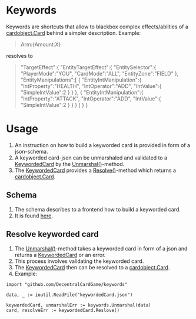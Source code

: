 # Keywords
Keywords are shortcuts that allow to blackbox complex effects/ablities of a [cardobject.Card](https://github.com/DecentralCardGame/cardobject/tree/master/cardobject) behind a simpler description.
Example:
> Arm:{Amount:X}

resolves to

>  "TargetEffect":{
      "EntityTargetEffect":{
         "EntitySelector":{
            "PlayerMode":"YOU",
            "CardMode":"ALL",
            "EntityZone":"FIELD"
         },
         "EntityManipulations":[
            {
               "EntityIntManipulation":{
                  "IntProperty":"HEALTH",
                  "IntOperator":"ADD",
                  "IntValue":{
                     "SimpleIntValue":2
                  }
               }
            },
            {
               "EntityIntManipulation":{
                  "IntProperty":"ATTACK",
                  "IntOperator":"ADD",
                  "IntValue":{
                     "SimpleIntValue":2
                  }
               }
            }
         ]
      }
  }

# Usage
1. An instruction on how to build a keyworded card is provided in form of a json-schema.
2. A keyworded card-json can be unmarshaled and validated to a [KeywordedCard](card.go#L12) by the [Unmarshal()](unmarshal.go#L10)-method.
3. The [KeywordedCard](card.go#L12) provides a [Resolve()](card.go#L13)-method which returns a [cardobject.Card](https://github.com/DecentralCardGame/cardobject/tree/master/cardobject).

## Schema
1. The schema describes to a frontend how to build a keyworded card.
2. It is found [here](schema.json).

## Resolve keyworded card
1. The [Unmarshal()](unmarshal.go#L10)-method takes a keyworded card in form of a json and returns a [KeywordedCard](card.go#L12) or an error.
2. This process involves validating the keyworded card.
3. The [KeywordedCard](card.go#L12) then can be resolved to a [cardobject.Card](https://github.com/DecentralCardGame/cardobject/tree/master/cardobject).
4. Example:
```golang
import "github.com/DecentralCardGame/keywords"

data, _ := ioutil.ReadFile("keywordedCard.json")
  
keywordedCard, unmarshalErr := keywords.Unmarshal(data)
card, resolveErr := keywordedCard.Reslove()
```
